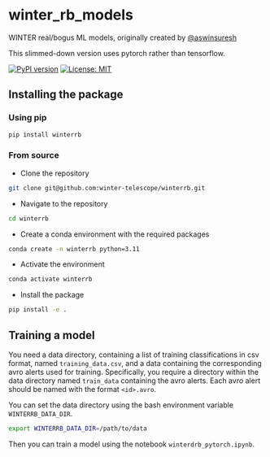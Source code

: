 # winter_rb_models
WINTER real/bogus ML models, originally created by [@aswinsuresh](https://github.com/aswinsuresh24)

This slimmed-down version uses pytorch rather than tensorflow.

[![PyPI version](https://badge.fury.io/py/winterrb.svg)](https://badge.fury.io/py/winterrb)
[![License: MIT](https://img.shields.io/badge/License-MIT-yellow.svg)](https://opensource.org/licenses/MIT)

## Installing the package

### Using pip

```bash
pip install winterrb
```

### From source

* Clone the repository
```bash
git clone git@github.com:winter-telescope/winterrb.git
```

* Navigate to the repository
```bash
cd winterrb
```

* Create a conda environment with the required packages
```bash
conda create -n winterrb python=3.11
```

* Activate the environment
```bash
conda activate winterrb
```

* Install the package
```bash
pip install -e .
```

## Training a model

You need a data directory, containing a list of training classifications in csv format, 
named `training_data.csv`, and a data containing the corresponding avro alerts used for training.
Specifically, you require a directory within the data directory named `train_data` containing the avro alerts.
Each avro alert should be named with the format `<id>.avro`.

You can set the data directory using the bash environment variable `WINTERRB_DATA_DIR`.

```bash
export WINTERRB_DATA_DIR=/path/to/data
```

Then you can train a model using the notebook `winterdrb_pytorch.ipynb`.
